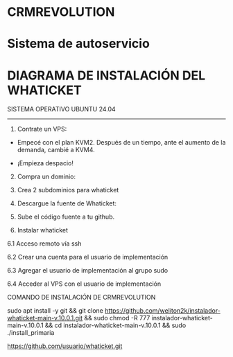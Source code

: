 # CRMREVOLUTION
Sistema de autoservicio
========================================
DIAGRAMA DE INSTALACIÓN DEL WHATICKET
========================================

SISTEMA OPERATIVO UBUNTU 24.04

-------------------------------

1. Contrate un VPS:

 - Empecé con el plan KVM2. Después de un tiempo, ante el aumento de la demanda, cambié a KVM4.

 - ¡Empieza despacio!

2. Compra un dominio:

3. Crea 2 subdominios para whaticket

4. Descargue la fuente de Whaticket:

5. Sube el código fuente a tu github.

6. Instalar whaticket

6.1 Acceso remoto vía ssh

6.2 Crear una cuenta para el usuario de implementación

6.3 Agregar el usuario de implementación al grupo sudo

6.4 Acceder al VPS con el usuario de implementación


COMANDO DE INSTALACIÓN DE CRMREVOLUTION

sudo apt install -y git && git clone https://github.com/weliton2k/instalador-whaticket-main-v.10.0.1.git && sudo chmod -R 777 instalador-whaticket-main-v.10.0.1 && cd instalador-whaticket-main-v.10.0.1 && sudo ./install_primaria


https://github.com/usuario/whaticket.git


